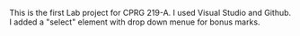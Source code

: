 This is the first Lab project for CPRG 219-A.
I used Visual Studio and Github.
I added a "select" element with drop down menue for bonus marks.
